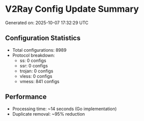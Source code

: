 # V2Ray Config Update Summary
Generated on: 2025-10-07 17:32:29 UTC

## Configuration Statistics
- Total configurations: 8989
- Protocol breakdown:
  - ss: 0 configs
  - ssr: 0 configs
  - trojan: 0 configs
  - vless: 0 configs
  - vmess: 841 configs

## Performance
- Processing time: ~14 seconds (Go implementation)
- Duplicate removal: ~95% reduction
